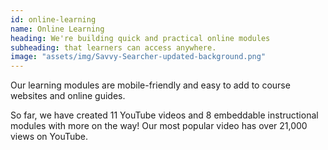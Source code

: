 ```yaml
---
id: online-learning
name: Online Learning
heading: We're building quick and practical online modules
subheading: that learners can access anywhere.
image: "assets/img/Savvy-Searcher-updated-background.png"
---
```


Our learning modules are mobile-friendly and easy to add to course websites and online guides.

So far, we have created 11 YouTube videos and 8 embeddable instructional modules with more on the way! Our most popular video has over 21,000 views on YouTube.